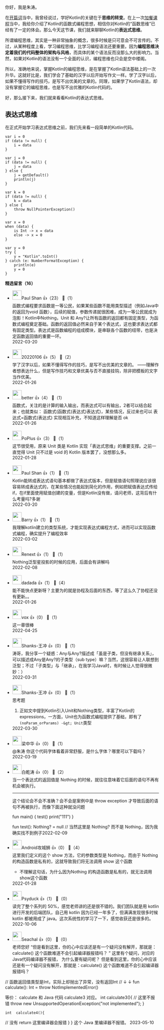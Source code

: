 你好，我是朱涛。

在[开篇词](https://time.geekbang.org/column/article/472129)当中，我曾经说过，学好Kotlin的关键在于**思维的转变**。在上一次[加餐课程](https://time.geekbang.org/column/article/478106)当中，我给你介绍了Kotlin的函数式编程思想，相信你对Kotlin的“函数思维”已经有了一定的体会。那么今天这节课，我们就来聊聊Kotlin的**表达式思维**。

所谓编程思维，其实是一种非常抽象的概念，很多时候是只可意会不可言传的。不过，从某种程度上看，学习编程思维，比学习编程语法还要重要。因为**编程思维决定着我们的代码整体的架构与风格**，而具体的某个语法反而没那么大的影响力。当然，如果对Kotlin的语法没有一个全面的认识，编程思维也只会是空中楼阁。

所以，准确地来说，掌握Kotlin的编程思维，是在掌握了Kotlin语法基础上的一次升华。这就好比是，我们学会了基础的汉字以后开始写作文一样。学了汉字以后，如果不懂得写作的技巧，是写不出优美的文章的。同理，如果学了Kotlin语法，却没有掌握它的编程思维，也是写不出优雅的Kotlin代码的。

好，那么接下来，我们就来看看Kotlin的表达式思维。

## 表达式思维

在正式开始学习表达式思维之前，我们先来看一段简单的Kotlin代码。

```plain
var i = 0
if (data != null) {
    i = data
}

var j = 0
if (data != null) {
    j = data
} else {
    j = getDefault()
    println(j)
}

var k = 0
if (data != null) {
    k = data
} else {
    throw NullPointerException()
}

var x = 0
when (data) {
    is Int -> x = data
    else -> x = 0
}

var y = 0
try {
    y = "Kotlin".toInt()
} catch (e: NumberFormatException) {
    println(e)
    y = 0
}
```
<div><strong>精选留言（16）</strong></div><ul>
<li><img src="" width="30px"><span>Paul Shan</span> 👍（23） 💬（1）<div>函数式编程要求函数是一等公民，如果某些函数不能用类型描述（例如Java中的返回为void 函数），后续的赋值，参数传递就很困难，成为一等公民就成为泡影！Kotlin中Nothing，Unit 和 Any?让所有函数的返回都有固定类型，为函数式编程奠定基础。函数的返回值必然来自于某个表达式，这也要求表达式都有固定类型。表达式是函数编程的组成模块，是串联各个函数的纽带，也是决定函数返回值的重要一环。
</div>2022-03-20</li><br/><li><img src="" width="30px"><span>20220106</span> 👍（5） 💬（2）<div>学了汉字以后，如果不懂得写作的技巧，是写不出优美的文章的。
——理解作者想表达什么，但是写作技巧和文章优美与否不直接挂钩，除非把模板的文字当作优美。</div>2022-01-26</li><br/><li><img src="https://static001.geekbang.org/account/avatar/00/11/d6/a7/ac23f5a6.jpg" width="30px"><span>better</span> 👍（4） 💬（1）<div>函数式，关注的是计算的输入输出，而表达式可以有输出，2者可以结合起来；也就类似：
函数式(函数式(表达式)表达式)，某些情况，反过来也可以
表达式=函数式(表达式)
实现相互补充，不知道这样理解是否 ok</div>2022-01-26</li><br/><li><img src="https://static001.geekbang.org/account/avatar/00/18/07/6d/4c1909be.jpg" width="30px"><span>PoPlus</span> 👍（3） 💬（1）<div>这节很受用，原来 Unit 类是 Kotlin 实现「表达式思维」的重要支撑。之前一直觉得 Unit 只不过是 void 的 Kotlin 版本罢了，没想那么多。</div>2022-01-28</li><br/><li><img src="" width="30px"><span>Paul Shan</span> 👍（1） 💬（1）<div>Kotlin能转成表达式语句基本都做了表达式版本，但是赋值语句照理说应该很容易转成表达式的，在某些情况也能起到简化的作用，例如把赋值表达式传给if，在if里面使用赋值创建的变量，但是Kotlin没有做，请问老师，这背后有什么考量吗?多谢</div>2022-03-20</li><br/><li><img src="https://static001.geekbang.org/account/avatar/00/11/50/c9/1bec2c98.jpg" width="30px"><span>Barry</span> 👍（1） 💬（1）<div>我理解kotlin建立的类型系统，才能实现表达式编程方式，进而可以实现函数式编程，确实提升了编程效率</div>2022-03-02</li><br/><li><img src="https://static001.geekbang.org/account/avatar/00/0f/93/a6/679b3c6b.jpg" width="30px"><span>Renext</span> 👍（1） 💬（1）<div>Nothing泛型星投影的时候的应用，后面会有讲解吗</div>2022-02-08</li><br/><li><img src="https://static001.geekbang.org/account/avatar/00/2c/34/f9/4b02a45a.jpg" width="30px"><span>dadada</span> 👍（1） 💬（4）<div>能不能快点更新呀？主要为的就是协程及后面的东西，等了这么久了协程还没有更新。。</div>2022-01-26</li><br/><li><img src="https://static001.geekbang.org/account/avatar/00/25/a2/1b/0a4f9177.jpg" width="30px"><span>vox</span> 👍（0） 💬（1）<div>这一章很棒</div>2022-04-25</li><br/><li><img src="https://static001.geekbang.org/account/avatar/00/0f/ea/27/a3737d61.jpg" width="30px"><span>Shanks-王冲</span> 👍（0） 💬（1）<div>涛哥，我分享一个疑惑：Any与Any?描述成「虽是子类，但没有继承关系」，可以描述成Any是Any?的子类型（sub type）嘛？当然，这很容易让人联想到泛型；不过「子类型」与「继承」，在我学习Java时，有时候让人觉得很微妙：）</div>2022-03-31</li><br/><li><img src="https://static001.geekbang.org/account/avatar/00/0f/ea/27/a3737d61.jpg" width="30px"><span>Shanks-王冲</span> 👍（0） 💬（1）<div>思考题

1. 正如文中提到Kotlin引入Unit和Nothing类型，丰富了Kotlin的expressions，一方面，Unit也为函数式编程提供了基础，即有了`(noParam_orParams) -&gt; Unit`类型</div>2022-03-30</li><br/><li><img src="https://static001.geekbang.org/account/avatar/00/0f/5c/c5/1231d633.jpg" width="30px"><span>梁中华</span> 👍（0） 💬（1）<div>@朱涛 你这个代码字体看着非常舒服，是什么字体？哪里可以下载吗？</div>2022-03-19</li><br/><li><img src="https://static001.geekbang.org/account/avatar/00/14/71/c1/cbc55e06.jpg" width="30px"><span>白乾涛</span> 👍（0） 💬（2）<div>当一个表达式的返回值是 Nothing 的时候，就往往意味着它后面的语句不再有机会被执行。
---------
这个结论会不会不准确？会不会是案例中是 throw exception 才导致后面的语句不再被执行，而像下面这种就没问题

fun main() {
    test()
    print(&quot;111&quot;)
}

fun test(): Nothing? = null &#47;&#47; 当然这里是 Nothing? 而不是 Nothing，因为我确实找不到例子</div>2022-02-09</li><br/><li><img src="https://static001.geekbang.org/account/avatar/00/2b/ee/83/a843a848.jpg" width="30px"><span>Android攻城狮</span> 👍（0） 💬（4）<div>这里我们定义的这个 show 方法，它的参数类型是 Nothing，而由于 Nothing 的构造函数是私有的，这就导致我们将无法调用 show 这个函数
- 不理解这句话，为什么因为Nothing 的构造函数是私有的，就无法调用show这个函数</div>2022-01-28</li><br/><li><img src="https://static001.geekbang.org/account/avatar/00/19/76/7c/e1d9a256.jpg" width="30px"><span>Psyduck</span> 👍（1） 💬（0）<div>读完了整个系列的 50%，感觉老师讲的还是很不错的。我们团队就是用 kotlin 进行开发的后端团队，自己用 kotlin 因为已经一年多了，但满满发现很多时候 kotlin 都被用成了 java。这次系统性的学习了一下，感觉收获还是很多的。</div>2022-10-06</li><br/><li><img src="https://static001.geekbang.org/account/avatar/00/13/db/95/daad899f.jpg" width="30px"><span>Seachal</span> 👍（0） 💬（0）<div>老师您好
“但是看到这里，你的心中应该还是有一个疑问没有解开，那就是：calculate() 这个函数难道不会引起编译器报错吗？ ” 这里有个疑问，对应的 Java代码编译器不报错， 为什么要有疑问呢？
但是看到这里，你的心中应该还是有一个疑问没有解开，那就是：calculate() 这个函数难道不会引起编译器报错吗？


&#47;&#47;       函数返回值类型是Int，实际上却抛出了异常，没有返回Int
&#47;&#47;                ↓       ↓
fun calculate(): Int = throw NotImplementedError()

等价：
calculate 和  Java 代码  calculate3 对应。 
int  calculate3(){
&#47;&#47;       这里不报错
         throw  new UnsupportedOperationException(&quot;not implemented&quot;);
    }

    int  calculate4(){
&#47;&#47;        没有 return 这里编译器会报错
    }
}
 
这个 Java 里编译器不报错。 </div>2023-05-10</li><br/>
</ul>